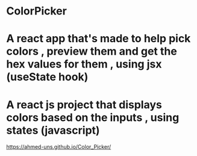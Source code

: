 # ColorPicker
A react app that's made to help pick colors , preview them and get the hex values for them , using jsx (useState hook)
=======
A react js project that displays colors based on the inputs , using states (javascript)
=======
https://ahmed-uns.github.io/Color_Picker/
